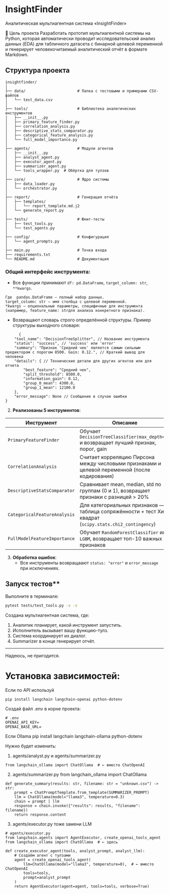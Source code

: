 # InsightFinder
Аналитическая мультиагентная система «InsightFinder»
 
 🎯 Цель проекта
Разработать прототип мультиагентной системы на Python, которая автоматически проводит исследовательский анализ данных (EDA) для табличного датасета с бинарной целевой переменной и генерирует человекочитаемый аналитический отчёт в формате Markdown.

## Структура проекта

```
insightfinder/
│
├── data/                       # Папка с тестовыми и примерами CSV-файлов
│   └── test_data.csv
│
├── tools/                      # Библиотека аналитических инструментов
│   ├── __init__.py
│   ├── primary_feature_finder.py
│   ├── correlation_analysis.py
│   ├── descriptive_stats_comparator.py
│   ├── categorical_feature_analysis.py
│   └── full_model_importance.py
│
├── agents/                     # Модули агентов
│   ├── __init__.py
│   ├── analyst_agent.py
│   ├── executor_agent.py
│   ├── summarizer_agent.py
│   └── tools_wrapper.py  # Обёртка для тулзов
│
├── core/                       # Ядро системы
│   ├── data_loader.py
│   └── orchestrator.py
│
├── report/                     # Генерация отчёта
│   ├── templates/
│   │   └── report_template.md.j2
│   └── generate_report.py
│
├── tests/                      # Юнит-тесты
│   ├── test_tools.py
│   └── test_agents.py
│
├── config/                     # Конфигурация
│   └── agent_prompts.py
│
├── main.py                     # Точка входа
├── requirements.txt
└── README.md                   # Документация
```



### Общий интерфейс инструмента:

   - Все функции принимают `df: pd.DataFrame`, `target_column: str`, `**kwargs`.
    
	Где  pandas.DataFrame — полный набор данных. 
    target_column: str — имя столбца с целевой переменной. 
    *kwargs — опциональные параметры, специфичные для инструмента (например, feature_name: strдля анализа конкретного признака).

   - Возвращают словарь строго определённой структуры. Пример структуры выходного словаря:

```
      {
    "tool_name": "DecisionTreeSplitter", // Название инструмента
    "status": "success", // 'success' или 'error'
    "summary": "Признак 'Средний чек' является самым сильным предиктором с порогом 8500. Gain: 0.12.", // Краткий вывод для человека
    "details": { // Технические детали для других агентов или для отчета
        "best_feature": "Средний чек",
        "split_threshold": 8500.0,
        "information_gain": 0.12,
        "group_0_mean": 4300.0,
        "group_1_mean": 12100.0
    },
    "error_message": None // Сообщение в случае ошибки
}
```


2. **Реализованы 5 инструментов**:

| Инструмент | Описание | Библиотека |
|-----------|--------|----------|
| `PrimaryFeatureFinder` | Обучает `DecisionTreeClassifier(max_depth=1)` и возвращает лучший признак, порог, gain | `sklearn.tree` |
| `CorrelationAnalysis` | Считает корреляцию Пирсона между числовыми признаками и целевой переменной (после кодирования) | `pandas`, `numpy` |
| `DescriptiveStatsComparator` | Сравнивает mean, median, std по группам (0 и 1), возвращает признаки с разницей > 20% | `pandas` |
| `CategoricalFeatureAnalysis` | Для категориальных признаков — таблица сопряжённости + тест Хи-квадрат (`scipy.stats.chi2_contingency`) | `scipy` |
| `FullModelFeatureImportance` | Обучает `RandomForestClassifier` или `LGBM`, возвращает топ-10 важных признаков | `sklearn` / `lightgbm` |

3. **Обработка ошибок**:
   - Все инструменты возвращаают `status: "error"` и `error_message` при исключениях.


## Запуск тестов**

Выполните в терминале:

```bash
pytest tests/test_tools.py -v -s
```

Создана мультиагентная система, где:

1. Аналитик планирует, какой инструмент запустить.
2. Исполнитель вызывает вашу функцию-тулз.
3. Система координирует их диалог.
4. Summarizer в конце генерирует отчёт.




---

Надеюсь, не пригодится.

# Установка зависимостей:
Если по API используй
```
pip install langchain langchain-openai python-dotenv
```
Создай файл .env в корне проекта:
```
# .env
OPENAI_API_KEY=
OPENAI_BASE_URL=
```


Если Ollama
pip install langchain  langchain-ollama python-dotenv

Нужно будет изменить:
1.  agents/analyst.py и agents/summarizer.py
```
from langchain_ollama import ChatOllama  # ← вместо ChatOpenAI
```

2. agents/summarizer.py
from langchain_ollama import ChatOllama

```
def generate_summary(results: str, filename: str = "unknown.csv") -> str:
    prompt = ChatPromptTemplate.from_template(SUMMARIZER_PROMPT)
    llm = ChatOllama(model="llama3", temperature=0.3)
    chain = prompt | llm
    response = chain.invoke({"results": results, "filename": filename})
    return response.content
```


3. agents/executor.py тоже замени LLM
```
# agents/executor.py
from langchain.agents import AgentExecutor, create_openai_tools_agent
from langchain_ollama import ChatOllama  # ← здесь

def create_executor_agent(tools, analyst_prompt, analyst_llm):
    # Создаём агент с тулзами
    agent = create_openai_tools_agent(
        llm=ChatOllama(model="llama3", temperature=0),  # ← вместо ChatOpenAI
        tools=tools,
        prompt=analyst_prompt
    )
    return AgentExecutor(agent=agent, tools=tools, verbose=True)

```